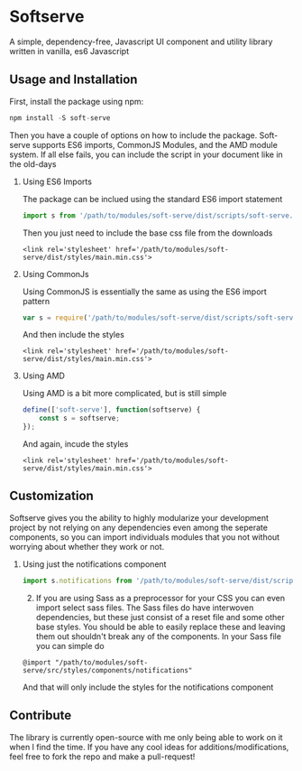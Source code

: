 # Softserve

A simple, dependency-free, Javascript UI component and utility library written in vanilla, es6 Javascript

## Usage and Installation

First, install the package using npm:

```javascript
npm install -S soft-serve
```

Then you have a couple of options on how to include the package. Soft-serve supports ES6 imports, CommonJS Modules, and the AMD module system. If all else fails, you can include the script in your document like in the old-days

1. Using ES6 Imports

	The package can be inclued using the standard ES6 import statement

	```javascript
	import s from '/path/to/modules/soft-serve/dist/scripts/soft-serve.min'
	```

	Then you just need to include the base css file from the downloads

	```
	<link rel='stylesheet' href='/path/to/modules/soft-serve/dist/styles/main.min.css'>
	```

2. Using CommonJs

	Using CommonJS is essentially the same as using the ES6 import pattern

    ```javascript
	var s = require('/path/to/modules/soft-serve/dist/scripts/soft-serve.min')
	```

	And then include the styles

	```
	<link rel='stylesheet' href='/path/to/modules/soft-serve/dist/styles/main.min.css'>
	```

3. Using AMD

	Using AMD is a bit more complicated, but is still simple

	```javascript
	define(['soft-serve'], function(softserve) {
		const s = softserve;
	});
	```

	And again, incude the styles

	```
	<link rel='stylesheet' href='/path/to/modules/soft-serve/dist/styles/main.min.css'>

## Customization
	
Softserve gives you the ability to highly modularize your development project by not relying on any dependencies even among the seperate components, so you can import individuals modules that you not without worrying about whether they work or not.

1. Using just the notifications component

	```javascript
	import s.notifications from '/path/to/modules/soft-serve/dist/scripts/soft-serve.min'
	```

	2. If you are using Sass as a preprocessor for your CSS you can even import select sass files. The Sass files do have interwoven dependencies, but these just consist of a reset file and some other base styles. You should be able to easily replace these and leaving them out shouldn't break any of the components. In your Sass file you can simple do

	```
	@import "/path/to/modules/soft-serve/src/styles/components/notifications"
	```

	And that will only include the styles for the notifications component

## Contribute

The library is currently open-source with me only being able to work on it when I find the time. If you have any cool ideas for additions/modifications, feel free to fork the repo and make a pull-request! 



